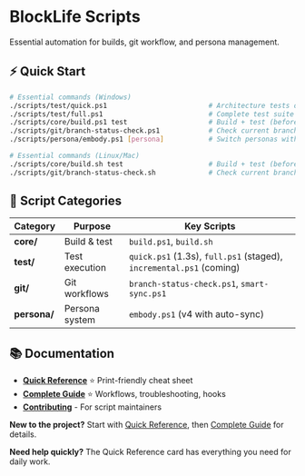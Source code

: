# BlockLife Scripts

Essential automation for builds, git workflow, and persona management.

## ⚡ Quick Start

```bash
# Essential commands (Windows)
./scripts/test/quick.ps1                         # Architecture tests only (1.3s)
./scripts/test/full.ps1                          # Complete test suite (3-5s)
./scripts/core/build.ps1 test                    # Build + test (before commits)
./scripts/git/branch-status-check.ps1            # Check current branch
./scripts/persona/embody.ps1 [persona]           # Switch personas with auto-sync

# Essential commands (Linux/Mac)  
./scripts/core/build.sh test                     # Build + test (before commits)
./scripts/git/branch-status-check.sh             # Check current branch
```

## 📁 Script Categories

| Category | Purpose | Key Scripts |
|----------|---------|-------------|
| **core/** | Build & test | `build.ps1`, `build.sh` |
| **test/** | Test execution | `quick.ps1` (1.3s), `full.ps1` (staged), `incremental.ps1` (coming) |
| **git/** | Git workflows | `branch-status-check.ps1`, `smart-sync.ps1` |
| **persona/** | Persona system | `embody.ps1` (v4 with auto-sync) |

## 📚 Documentation

- **[Quick Reference](QUICK-REFERENCE.md)** ⭐ Print-friendly cheat sheet  
- **[Complete Guide](GUIDE.md)** ⭐ Workflows, troubleshooting, hooks
- **[Contributing](CONTRIBUTING.md)** - For script maintainers

**New to the project?** Start with [Quick Reference](QUICK-REFERENCE.md), then [Complete Guide](GUIDE.md) for details.

**Need help quickly?** The Quick Reference card has everything you need for daily work.